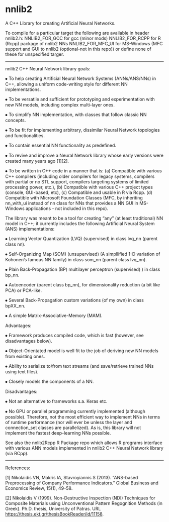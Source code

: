 # nnlib2
A C++ Library for creating Artificial Neural Networks.

To compile for a particular target the following are available in header nnlib2.h:
NNLIB2_FOR_GCC for gcc (minor mods)
NNLIB2_FOR_RCPP for R (Rcpp) package of nnlib2 NNs
NNLIB2_FOR_MFC_UI for MS-Windows (MFC support and GUI to nnlib2 (optional-not in this repo))
or define none of these for unspecified targer.

---

nnlib2 C++ Neural Network library goals:

⦁	To help creating Artificial Neural Network Systems (ANNs/ANS/NNs) in C++, allowing a uniform code-writing style for different NN implementations.

⦁	To be versatile and sufficient for prototyping and experimentation with new NN models, including complex multi-layer ones.

⦁ To simplify NN implementation, with classes that follow classic NN concepts.

⦁	To be fit for implementing arbitrary, dissimilar Neural Network topologies and functionalities.

⦁	To contain essential NN functionality as predefined.

⦁	To revive and improve a Neural Network library whose early versions were created many years ago [1][2].

⦁	To be written in C++ code in a manner that is: (a) Compatible with various C++ compilers (including older compilers for legacy systems, compilers with partial or no STL support, compilers targeting systems of limited processing power, etc.), (b) Compatible with various C++ project types (console, GUI-based, etc), (c) Compatible and usable in R via Rcpp. (d) Compatible with Microsoft Foundation Classes (MFC, by inheriting nn_with_ui instead of nn class for NNs that provides a NN GUI in MS-Windows applications - not included in this repo).

The library was meant to be a tool for creating “any” (at least traditional) NN model in C++; it currently includes the following Artificial Neural System (ANS) implementations:

⦁	Learning Vector Quantization (LVQ) (supervised) in class lvq_nn (parent class nn).

⦁	Self-Organizing Map (SOM) (unsupervised) (A simpllified 1-D variation of Kohonen’s famous NN family) in class som_nn (parent class lvq_nn).

⦁	Plain Back-Propagation (BP) multilayer perceptron (supervised) ) in class bp_nn.

⦁	Autoencoder (parent class bp_nn), for dimensionality reduction (a bit like PCA) or PCA-like.

⦁	Several Back-Propagation custom variations (of my own) in class bpXX_nn.

⦁	A simple Matrix-Associative-Memory (MAM).

Advantages:

⦁	Framework produces compiled code, which is fast (however, see disadvantages below).

⦁	Object-Orientated model is well fit to the job of deriving new NN models from existing ones. 

⦁	Ability to serialize to/from text streams (and save/retrieve trained NNs using text files).

⦁	Closely models the components of a NN.

Disadvantages:

⦁	Not an alternative to frameworks s.a. Keras etc.

⦁	No GPU or parallel programming currently implemented (although possible). Therefore, not the most efficient way to implement NNs in terms of runtime performance (nor will ever be unless the layer and connection_set classes are parallelized). As is, this library will not implement the fastest deep-learning NNs possible.

See also the nnlib2Rcpp R Package repo which allows R programs interface with various ANN models implemented in nnlib2 C++ Neural Network library (via RCpp).

----
References:

[1] Nikolaidis VN, Makris IA, Stavroyiannis S (2013). “ANS-based Preprocessing of Company Performance Indicators.” Global Business and Economics Review, 15(1), 49–58.

[2] Nikolaidis V (1999). Non-Destructive Inspection (NDI) Techniques for Composite Materials using Unconventional Pattern Regognition Methods (in Greek). Ph.D. thesis, University of Patras. URL https://thesis.ekt.gr/thesisBookReader/id/11158.
